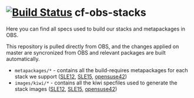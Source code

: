 # [![Build Status](https://travis-ci.org/SUSE/cf-obs-stacks.svg?branch=master)](https://travis-ci.org/SUSE/cf-obs-stacks) cf-obs-stacks

Here you can find all specs used to build our stacks and metapackages in OBS.

This repository is pulled directly from OBS, and the changes applied on master are syncronized from OBS and relevant packages are built automatically.

- `metapackages/*` - contains all the build-requires metapackages for each stack we support ([SLE12](https://build.opensuse.org/package/show/Cloud:Platform:Stack-SLE:packages/aaa_stack_build_requires), [SLE15](https://build.opensuse.org/package/show/Cloud:Platform:Stack:packages/aaa_stack_build_requires), [opensuse42](https://build.opensuse.org/package/show/Cloud:Platform:Stack-openSUSE:packages/aaa_stack_build_requires))
- `images/kiwi/*` - contains all the kiwi specfiles used to generate the stack images ([SLE12](https://build.opensuse.org/package/show/Cloud:Platform:Stack-SLE:rootfs/cf-sle12), [SLE15](https://build.opensuse.org/package/show/Cloud:Platform:Stack:rootfs/sle15), [opensuse42](https://build.opensuse.org/package/show/Cloud:Platform:Stack-openSUSE:rootfs/cf-opensuse42))


